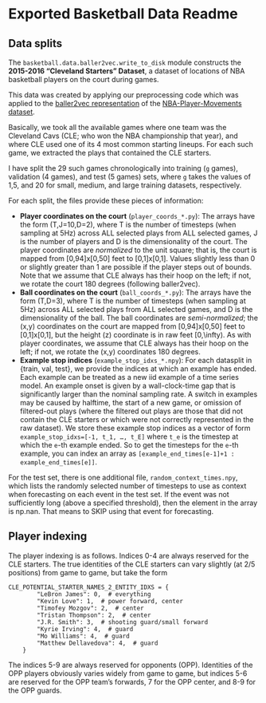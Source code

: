 # Exported Basketball Data Readme

## Data splits 

The `basketball.data.baller2vec.write_to_disk` module constructs the **2015-2016 “Cleveland Starters” Dataset**, a 
dataset of locations of NBA basketball players on the court during games.

This data was created by applying our preprocessing code which was applied to the [baller2vec representation](https://github.com/airalcorn2/baller2vec) of the [NBA-Player-Movements dataset](https://github.com/linouk23/NBA-Player-Movements).

Basically, we took all the available games where one team was the Cleveland Cavs (CLE; who won the NBA championship that year), and where CLE used one of its 4 most common starting lineups.   For each such game, we extracted the plays that contained the CLE starters.

I have split the 29 such games chronologically into training (`g` games), validation (4 games), and test (5 games) sets, where `g` takes the values of 1,5, and 20 for small, medium, and large training datasets, respectively.

For each split, the files provide these pieces of information:

* **Player coordinates on the court** (`player_coords_*.py`):  The arrays have the form (T,J=10,D=2), where T is the number of timesteps (when sampling at 5Hz) across ALL selected plays from ALL selected games, J is the number of players and D is the dimensionality of the court.  The player coordinates are _normalized_ to the unit square; that is, the court is mapped from [0,94]x[0,50] feet to [0,1]x[0,1].   Values slightly less than 0 or slightly greater than 1 are possible if the player steps out of bounds.  Note that we assume that CLE always has their hoop on the left; if not, we rotate the court 180 degrees (following baller2vec).
* **Ball coordinates on the court** (`ball_coords_*.py`):  The arrays have the form (T,D=3), where T is the number of timesteps (when sampling at 5Hz) across ALL selected plays from ALL selected games, and D is the dimensionality of the ball.  The ball coordinates are _semi-normalized_; the (x,y) coordinates on the court are mapped from [0,94]x[0,50] feet to [0,1]x[0,1], but the height (z) coordinate is in raw feet [0,\infty).  As with player coordinates, we assume that CLE always has their hoop on the left; if not, we rotate the (x,y) coordinates 180 degrees.
*  **Example stop indices** (`example_stop_idxs_*.npy`): For each datasplit in {train, val, test}, we provide the indices at which an example has ended.   Each example can be treated as a new iid example of a time series model.  An example onset is given by a wall-clock-time gap that is significantly larger than the nominal sampling rate.   A switch in examples may be caused by halftime, the start of a new game, or omission of filtered-out plays (where the filtered out plays are those that did not contain the CLE starters or which were not correctly represented in the raw dataset).   We store these example stop indices as a vector of form `example_stop_idxs=[-1, t_1, …, t_E]` where `t_e` is the timestep at which the `e`-th example ended.      So to get the timesteps for the `e`-th example, you can index an array as `[example_end_times[e-1]+1 : example_end_times[e]]`.

For the test set, there is one additional file, `random_context_times.npy`, which lists the randomly selected number of timesteps to use as context when forecasting on each event in the test set.   If the event was not sufficiently long (above a specified threshold), then the element in the array is np.nan.   That means to SKIP using that event for forecasting.

## Player indexing

The player indexing is as follows.  Indices 0-4 are always reserved for the CLE starters.   The true identities of the CLE starters can vary slightly (at 2/5 positions) from game to game, but take the form

```
CLE_POTENTIAL_STARTER_NAMES_2_ENTITY_IDXS = {
        "LeBron James": 0,  # everything
        "Kevin Love": 1,  # power forward, center
        "Timofey Mozgov": 2,  # center
        "Tristan Thompson": 2,  # center
        "J.R. Smith": 3,  # shooting guard/small forward
        "Kyrie Irving": 4,  # guard
        "Mo Williams": 4,  # guard
        "Matthew Dellavedova": 4,  # guard
    }
```
   
The indices 5-9 are always reserved for opponents (OPP).  Identities of the OPP players obviously varies widely from game to game, but indices 5-6 are reserved for the OPP team’s forwards, 7  for the OPP center, and 8-9 for the OPP guards. 